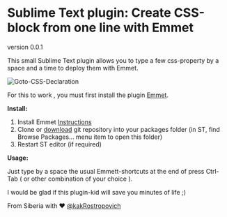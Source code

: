 # Sublime Text plugin: Create CSS-block from one line with Emmet
version 0.0.1

This small Sublime Text plugin allows you to type a few css-property by a space and a time to deploy them with Emmet.

![Goto-CSS-Declaration](https://github.com/kakRostropovich/sublime-emmet-css-from-one-line/blob/master/1.gif)

For this to work , you must first install the plugin [Emmet](https://github.com/sergeche/emmet-sublime).

**Install:**

1. Install Emmet [Instructions](https://github.com/sergeche/emmet-sublime#how-to-install)
2. Clone or [download](https://github.com/kakRostropovich/sublime-emmet-css-from-one-line/archive/master.zip) git repository into your packages folder (in ST, find Browse Packages... menu item to open this folder)
3. Restart ST editor (if required)

**Usage:**

Just type by a space the usual Emmett-shortcuts at the end of press Ctrl-Tab ( or other combination of your choice ).

I would be glad if this plugin-kid will save you minutes of life ;)

From Siberia with ♥
[@kakRostropovich](https://twitter.com/kakrostropovich)
